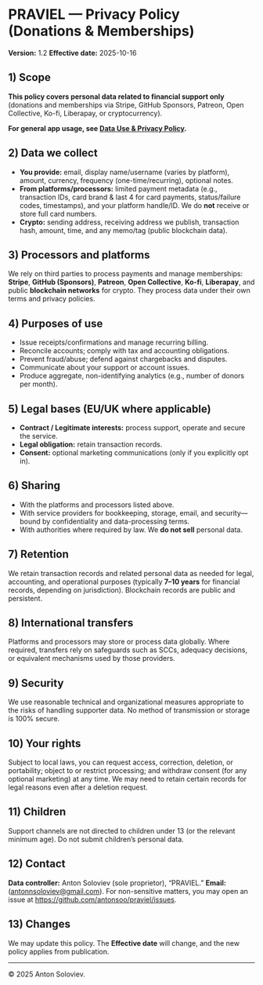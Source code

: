 # PRAVIEL — Privacy Policy (Donations & Memberships)
**Version:** 1.2
**Effective date:** 2025-10-16

## 1) Scope
**This policy covers personal data related to financial support only** (donations and memberships via Stripe, GitHub Sponsors, Patreon, Open Collective, Ko-fi, Liberapay, or cryptocurrency).

**For general app usage, see [Data Use & Privacy Policy](DATA_POLICY.md).**

## 2) Data we collect
- **You provide:** email, display name/username (varies by platform), amount, currency, frequency (one-time/recurring), optional notes.
- **From platforms/processors:** limited payment metadata (e.g., transaction IDs, card brand & last 4 for card payments, status/failure codes, timestamps), and your platform handle/ID. We do **not** receive or store full card numbers.
- **Crypto:** sending address, receiving address we publish, transaction hash, amount, time, and any memo/tag (public blockchain data).

## 3) Processors and platforms
We rely on third parties to process payments and manage memberships: **Stripe**, **GitHub (Sponsors)**, **Patreon**, **Open Collective**, **Ko-fi**, **Liberapay**, and public **blockchain networks** for crypto. They process data under their own terms and privacy policies.

## 4) Purposes of use
- Issue receipts/confirmations and manage recurring billing.
- Reconcile accounts; comply with tax and accounting obligations.
- Prevent fraud/abuse; defend against chargebacks and disputes.
- Communicate about your support or account issues.
- Produce aggregate, non-identifying analytics (e.g., number of donors per month).

## 5) Legal bases (EU/UK where applicable)
- **Contract / Legitimate interests:** process support, operate and secure the service.
- **Legal obligation:** retain transaction records.
- **Consent:** optional marketing communications (only if you explicitly opt in).

## 6) Sharing
- With the platforms and processors listed above.
- With service providers for bookkeeping, storage, email, and security—bound by confidentiality and data-processing terms.
- With authorities where required by law.
We **do not sell** personal data.

## 7) Retention
We retain transaction records and related personal data as needed for legal, accounting, and operational purposes (typically **7–10 years** for financial records, depending on jurisdiction). Blockchain records are public and persistent.

## 8) International transfers
Platforms and processors may store or process data globally. Where required, transfers rely on safeguards such as SCCs, adequacy decisions, or equivalent mechanisms used by those providers.

## 9) Security
We use reasonable technical and organizational measures appropriate to the risks of handling supporter data. No method of transmission or storage is 100% secure.

## 10) Your rights
Subject to local laws, you can request access, correction, deletion, or portability; object to or restrict processing; and withdraw consent (for any optional marketing) at any time. We may need to retain certain records for legal reasons even after a deletion request.

## 11) Children
Support channels are not directed to children under 13 (or the relevant minimum age). Do not submit children’s personal data.

## 12) Contact
**Data controller:** Anton Soloviev (sole proprietor), “PRAVIEL.”
**Email:** (antonnsoloviev@gmail.com). For non-sensitive matters, you may open an issue at https://github.com/antonsoo/praviel/issues.

## 13) Changes
We may update this policy. The **Effective date** will change, and the new policy applies from publication.

---

© 2025 Anton Soloviev.
